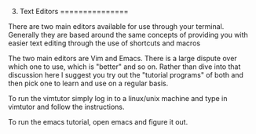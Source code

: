 3. Text Editors
===============

There are two main editors available for use through your terminal. Generally
they are based around the same concepts of providing you with easier text
editing through the use of shortcuts and macros

The two main editors are Vim and Emacs. There is a large dispute over which one
to use, which is "better" and so on. Rather than dive into that discussion here
I suggest you try out the "tutorial programs" of both and then pick one to learn
and use on a regular basis.

To run the vimtutor simply log in to a linux/unix machine and type in vimtutor
and follow the instructions.

To run the emacs tutorial, open emacs and figure it out.
